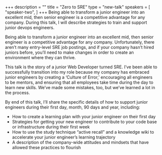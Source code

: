 +++
description = ""
title = "Zero to SRE"
type = "new-talk"
speakers = [
        "speaker-two",
]
+++
Being able to transform a junior engineer into an excellent mid, then senior engineer is a competitive advantage for any company. During this talk, I will describe strategies to train and support junior devops engineers.

Being able to transform a junior engineer into an excellent mid, then senior engineer is a competitive advantage for any company. Unfortunately, there aren’t many entry-level SRE job postings, and if your company hasn’t hired juniors before, you’ll need to make changes in order to create an environment where they can thrive.

This talk is the story of a junior Web Developer turned SRE. I’ve been able to successfully transition into my role because my company has embraced junior engineers by creating a ‘Culture of Error,’ encouraging all engineers to be mentors, and ensuring that all employees take time during the day to learn new skills. We’ve made some mistakes, too, but we’ve learned a lot in the process.

By end of this talk, I’ll share the specific details of how to support junior engineers during their first day, month, 90 days and year, including:

* How to create a learning plan with your junior engineer on their first day
* Strategies for getting your new engineer to contribute to your code base or infrastructure during their first week 
* How to use the study technique “active recall” and a knowledge wiki to accelerate your junior engineer’s learning trajectory
* A description of the company-wide attitudes and mindsets that have allowed these practices to flourish